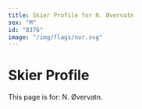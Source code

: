 ```yaml
---
title: Skier Profile for N. Øvervatn
sex: "M"
id: "8376"
image: "/img/flags/nor.svg" 
---
```


# Skier Profile

This page is for: N. Øvervatn.
    